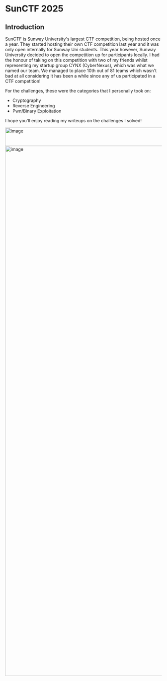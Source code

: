 # SunCTF 2025
## Introduction
SunCTF is Sunway University's largest CTF competition, being hosted once a year. They started hosting their own CTF competition last year and it was only open internally for Sunway Uni students.
This year however, Sunway University decided to open the competition up for participants locally. I had the honour of taking on this competition with two of my friends whilst
representing my startup group CYNX (CyberNexus), which was what we named our team. We managed to place 10th out of 81 teams which wasn't bad at all considering it has been a while since
any of us participated in a CTF competition!

For the challenges, these were the categories that I personally took on:
- Cryptography
- Reverse Engineering
- Pwn/Binary Exploitation

I hope you'll enjoy reading my writeups on the challenges I solved!

<img width="1601" height="59" alt="image" src="https://github.com/user-attachments/assets/e5d86488-f9d1-41a6-b81c-75825d9f7e97" />


<img width="1280" height="1706" alt="image" src="https://github.com/user-attachments/assets/c600f6c7-3fc2-4e3f-b87b-bc0b947dfba7" />
